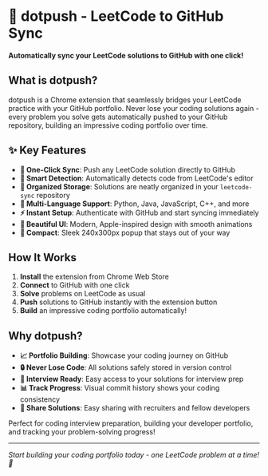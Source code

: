 # 🚀 dotpush - LeetCode to GitHub Sync

**Automatically sync your LeetCode solutions to GitHub with one click!**

## What is dotpush?

dotpush is a Chrome extension that seamlessly bridges your LeetCode practice with your GitHub portfolio. Never lose your coding solutions again - every problem you solve gets automatically pushed to your GitHub repository, building an impressive coding portfolio over time.

## ✨ Key Features

- **🔄 One-Click Sync**: Push any LeetCode solution directly to GitHub
- **🎯 Smart Detection**: Automatically detects code from LeetCode's editor
- **📁 Organized Storage**: Solutions are neatly organized in your `leetcode-sync` repository
- **🌈 Multi-Language Support**: Python, Java, JavaScript, C++, and more
- **⚡ Instant Setup**: Authenticate with GitHub and start syncing immediately
- **🎨 Beautiful UI**: Modern, Apple-inspired design with smooth animations
- **📱 Compact**: Sleek 240x300px popup that stays out of your way

## How It Works

1. **Install** the extension from Chrome Web Store
2. **Connect** to GitHub with one click
3. **Solve** problems on LeetCode as usual
4. **Push** solutions to GitHub instantly with the extension button
5. **Build** an impressive coding portfolio automatically!

## Why dotpush?

- **📈 Portfolio Building**: Showcase your coding journey on GitHub
- **🔒 Never Lose Code**: All solutions safely stored in version control
- **🎯 Interview Ready**: Easy access to your solutions for interview prep
- **📊 Track Progress**: Visual commit history shows your coding consistency
- **🤝 Share Solutions**: Easy sharing with recruiters and fellow developers

Perfect for coding interview preparation, building your developer portfolio, and tracking your problem-solving progress!

---

*Start building your coding portfolio today - one LeetCode problem at a time! 🎯* 